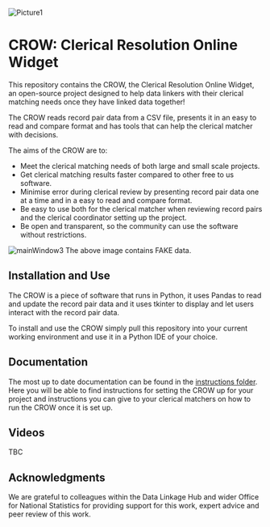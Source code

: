 ![Picture1](https://user-images.githubusercontent.com/92172466/137725825-73024b39-a64d-4496-8c42-256d323831d6.png)

# CROW: Clerical Resolution Online Widget
This repository contains the CROW, the Clerical Resolution Online Widget, an open-source project designed to help data linkers with their clerical matching needs once they have linked data together!

The CROW reads record pair data from a CSV file, presents it in an easy to read and compare format and has tools that can help the clerical matcher with decisions. 

The aims of the CROW are to:

* Meet the clerical matching needs of both large and small scale projects. 
* Get clerical matching results faster compared to other free to us software.
* Minimise error during clerical review by presenting record pair data one at a time and in a easy to read and compare format. 
* Be easy to use both for the clerical matcher when reviewing record pairs and the clerical coordinator setting up the project. 
* Be open and transparent, so the community can use the software without restrictions. 

![mainWindow3](https://user-images.githubusercontent.com/92172466/137745866-7445c4f5-2fc2-44c9-b628-a805d69f27ad.PNG)
The above image contains FAKE data.

## Installation and Use
The CROW is a piece of software that runs in Python, it uses Pandas to read and update the record pair data and it uses tkinter to display and let users interact with the record pair data. 

To install and use the CROW simply pull this repository into your current working environment and use it in a Python IDE of your choice. 

## Documentation
The most up to date documentation can be found in the [instructions folder](https://github.com/Data-Linkage/Clerical_Resolution_Online_Widget/tree/main/Instructions). Here you will be able to find instructions for setting the CROW up for your project and instructions you can give to your clerical matchers on how to run the CROW once it is set up. 

## Videos 
TBC 

## Acknowledgments 
We are grateful to colleagues within the Data Linkage Hub and wider Office for National Statistics for providing support for this work, expert advice and peer review of this work. 
